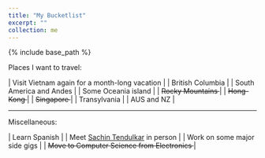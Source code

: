 ```yaml
---
title: "My Bucketlist"
excerpt: ""
collection: me
---
```


{% include base_path %}


Places I want to travel:

| Visit Vietnam again for a month-long vacation |
| British Columbia |
| South America and Andes |
| Some Oceania island |
| <strike> Rocky Mountains </strike> |
| <strike> Hong-Kong </strike> |
| <strike> Singapore </strike> |
| Transylvania |
| AUS and NZ |


*********************


Miscellaneous:

| Learn Spanish |
| Meet [Sachin Tendulkar](https://en.wikipedia.org/wiki/Sachin_Tendulkar) in person |
| Work on some major side gigs |
| <strike> Move to Computer Science from Electronics </strike> |


